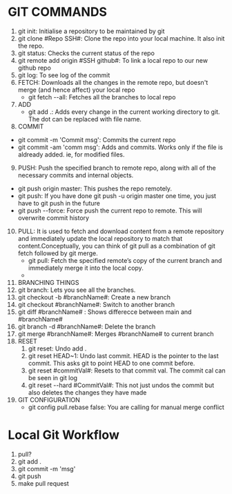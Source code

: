 # GIT COMMANDS

1. git init: Initialise a repository to be maintained by git
2. git clone #Repo SSH#: Clone the repo into your local machine. It also init the repo.
3. git status: Checks the current status of the repo
4. git remote add origin #SSH github#: To link a local repo to our new github repo
5. git log: To see log of the commit
6. FETCH: Downloads all the changes in the remote repo, but doesn't merge (and hence affect) your local repo
   - git fetch --all: Fetches all the branches to local repo
7. ADD
   - git add .: Adds every change in the current working directory to git. The dot can be replaced with file name.
8.  COMMIT
   - git commit -m 'Commit msg': Commits the current repo
   - git commit -am 'comm msg': Adds and commits. Works only if the file is aldready added. ie, for modified files.
9.  PUSH: Push the specified branch to remote repo, along with all of the necessary commits and internal objects.
   - git push origin master: This pushes the repo remotely. 
   - git push: If you have done git push -u origin master one time, you just have to git push in the future
   - git push --force: Force push the current repo to remote. This will overwrite commit history
10. PULL: It is used to fetch and download content from a remote repository and immediately update the local repository to match that content.Conceptually, you can think of git pull as a combination of git fetch followed by git merge.
    - git pull: Fetch the specified remote’s copy of the current branch and immediately merge it into the local copy.
    - 
11. BRANCHING THINGS
   1.  git branch: Lets you see all the branches.
   2.  git checkout -b #branchName#: Create a new branch
   3.  git checkout #branchName#: Switch to another branch
   4.  git diff #branchName# : Shows differecce between main and #branchName#
   5.  git branch -d #branchName#: Delete the branch
   6.  git merge #branchName#: Merges #branchName# to current branch
12. RESET
    1.  git reset: Undo add .
    2.  git reset HEAD~1: Undo last commit. HEAD is the pointer to the last commit. This asks git to point HEAD to one commit before.
    3.  git reset #commitVal#: Resets to that commit val. The commit cal can be seen in git log
    4.  git reset --hard #CommitVal#: This not just undos the commit but also deletes the changes they have made
13. GIT CONFIGURATION
    - git config pull.rebase false: You are calling for manual merge conflict


# Local Git Workflow
1. pull?
2. git add .
3. git commit -m 'msg'
4. git push
5. make pull request